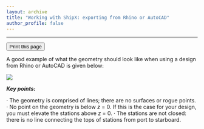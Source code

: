 ```yaml
---
layout: archive
title: "Working with ShipX: exporting from Rhino or AutoCAD"
author_profile: false
---
```

---


<div class="text-right">
<input type="button" value="Print this page" onClick="window.print()">
</div>


A good example of what the geometry should look like when using a design from Rhino or AutoCAD is given below:

![](https://momchil-terziev.github.io/files/clip_image045.png)

**_Key points:_**

· The geometry is comprised of lines; there are no surfaces or rogue points.
· No point on the geometry is below _z_ = 0. If this is the case for your design, you must elevate the stations above _z_ = 0.
· The stations are not closed: there is no line connecting the tops of stations from port to starboard.
